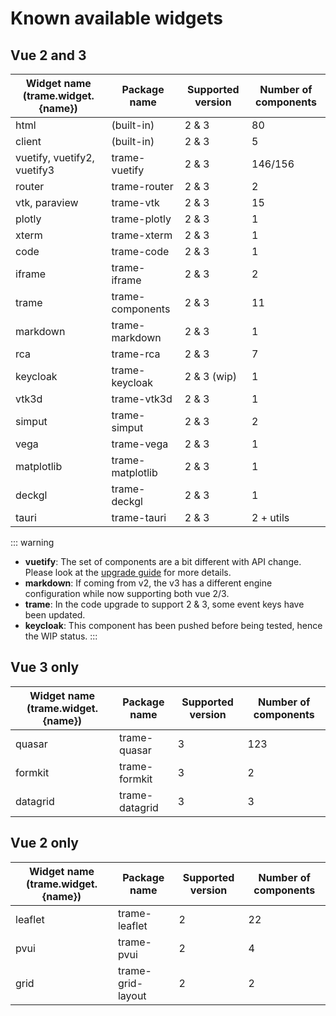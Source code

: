 # Known available widgets

## Vue 2 and 3

| Widget name (trame.widget.{name}) | Package name | Supported version | Number of components |
| --- | --- | --- | --- |
| html | (built-in) | 2 & 3 | 80 |
| client | (built-in) | 2 & 3 | 5 |
| vuetify, vuetify2, vuetify3 | trame-vuetify | 2 & 3 | 146/156 |
| router | trame-router | 2 & 3 | 2 |
| vtk, paraview | trame-vtk | 2 & 3 | 15 |
| plotly | trame-plotly | 2 & 3 | 1 |
| xterm | trame-xterm | 2 & 3 | 1 |
| code | trame-code | 2 & 3 | 1 |
| iframe | trame-iframe | 2 & 3 | 2 |
| trame | trame-components | 2 & 3 | 11 |
| markdown | trame-markdown | 2 & 3 | 1 |
| rca | trame-rca | 2 & 3 | 7 |
| keycloak | trame-keycloak | 2 & 3 (wip) | 1 |
| vtk3d | trame-vtk3d | 2 & 3 | 1 |
| simput | trame-simput | 2 & 3 | 2 |
| vega | trame-vega | 2 & 3 | 1 |
| matplotlib | trame-matplotlib | 2 & 3 | 1 |
| deckgl | trame-deckgl | 2 & 3 | 1 |
| tauri | trame-tauri | 2 & 3 | 2 + utils |

::: warning
- **vuetify**: The set of components are a bit different with API change. Please look at the [upgrade guide](https://vuetifyjs.com/en/getting-started/upgrade-guide/) for more details.
- **markdown**: If coming from v2, the v3 has a different engine configuration while now supporting both vue 2/3.
- **trame**: In the code upgrade to support 2 & 3, some event keys have been updated.
- **keycloak**: This component has been pushed before being tested, hence the WIP status.
:::

## Vue 3 only

| Widget name (trame.widget.{name}) | Package name | Supported version | Number of components |
| --- | --- | --- | --- |
| quasar | trame-quasar | 3 | 123 |
| formkit | trame-formkit | 3 | 2 |
| datagrid | trame-datagrid | 3 | 3 |

## Vue 2 only

| Widget name (trame.widget.{name}) | Package name | Supported version | Number of components |
| --- | --- | --- | --- |
| leaflet | trame-leaflet | 2 | 22 |
| pvui | trame-pvui | 2 | 4 |
| grid | trame-grid-layout | 2 | 2 |

